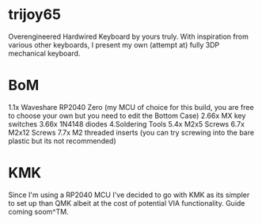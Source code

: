 # trijoy65

Overengineered Hardwired Keyboard by yours truly. With inspiration from various other keyboards, I present my own (attempt at) fully 3DP mechanical keyboard.

# BoM

1.1x Waveshare RP2040 Zero (my MCU of choice for this build, you are free to choose your own but you need to edit the Bottom Case)
2.66x MX key switches
3.66x 1N4148 diodes
4.Soldering Tools
5.4x M2x5 Screws
6.7x M2x12 Screws
7.7x M2 threaded inserts (you can try screwing into the bare plastic but its not recommended)

# KMK

Since I'm using a RP2040 MCU I've decided to go with KMK as its simpler to set up than QMK albeit at the cost of potential VIA functionality.
Guide coming soom^TM.
